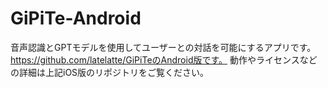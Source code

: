 # GiPiTe-Android
音声認識とGPTモデルを使用してユーザーとの対話を可能にするアプリです。
https://github.com/latelatte/GiPiTeのAndroid版です。
動作やライセンスなどの詳細は上記iOS版のリポジトリをご覧ください。
